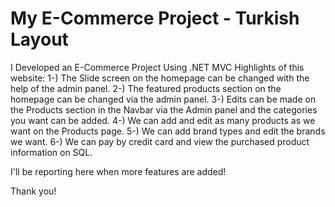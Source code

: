 # My E-Commerce Project - Turkish Layout
I Developed an E-Commerce Project Using .NET MVC
Highlights of this website:
1-) The Slide screen on the homepage can be changed with the help of the admin panel.
2-) The featured products section on the homepage can be changed via the admin panel.
3-) Edits can be made on the Products section in the Navbar via the Admin panel and the categories you want can be added.
4-) We can add and edit as many products as we want on the Products page.
5-) We can add brand types and edit the brands we want.
6-) We can pay by credit card and view the purchased product information on SQL.


I'll be reporting here when more features are added!


Thank you!
